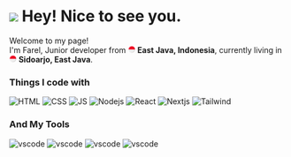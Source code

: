 <h1><img src="https://emojis.slackmojis.com/emojis/images/1531849430/4246/blob-sunglasses.gif?1531849430" width="30"/> Hey! Nice to see you.</h1>


<p>Welcome to my page! </br> I'm Farel, Junior developer from <img src="img/indonesia.png" width="13"/> <b>East Java, Indonesia</b>, currently living in <img src="img/indonesia.png" width="13"/> <b>Sidoarjo, East Java</b>. </p>
<h3>Things I code with</h3>
<p>
  <img alt="HTML" src="https://img.shields.io/badge/HTML5-E34F26?style=for-the-badge&logo=html5&logoColor=white" />
  <img alt="CSS" src="https://img.shields.io/badge/CSS3-1572B6?style=for-the-badge&logo=css3&logoColor=white" />
  <img alt="JS" src="https://img.shields.io/badge/JavaScript-323330?style=for-the-badge&logo=javascript&logoColor=yellow" />
  <img alt="Nodejs" src="https://img.shields.io/badge/-Nodejs-43853d?style=flat-square&logo=Node.js&logoColor=white" />
  <img alt="React" src="https://img.shields.io/badge/-React-45b8d8?style=flat-square&logo=react&logoColor=white" />
  <img alt="Nextjs" src="https://img.shields.io/badge/next%20js-000000?style=for-the-badge&logo=nextdotjs&logoColor=white" />
  <img alt="Tailwind" src="https://img.shields.io/badge/Tailwind_CSS-38B2AC?style=for-the-badge&logo=tailwind-css&logoColor=white" />
</p>

<h3>And My Tools</h3>

<p>
  <img alt="vscode" src="https://img.shields.io/badge/VSCode-0078D4?style=for-the-badge&logo=visual%20studio%20code&logoColor=white" />
  <img alt="vscode" src="https://img.shields.io/badge/Xampp-F37623?style=for-the-badge&logo=xampp&logoColor=white" />
  <img alt="vscode" src="https://img.shields.io/badge/Nextcloud-0082C9?style=for-the-badge&logo=Nextcloud&logoColor=white" />
  <img alt="vscode" src="https://img.shields.io/badge/Vercel-000000?style=for-the-badge&logo=vercel&logoColor=white" />
</p>
